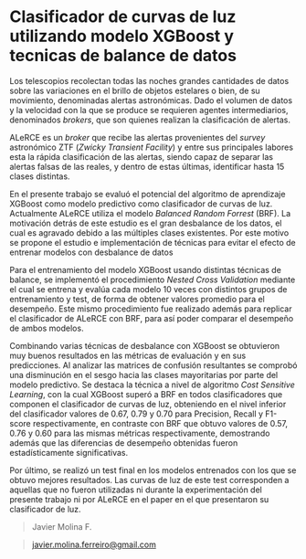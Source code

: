 # Clasificador de curvas de luz utilizando modelo XGBoost y tecnicas de balance de datos

Los telescopios recolectan todas las noches grandes cantidades de datos sobre las variaciones en el brillo de objetos estelares o bien, de su movimiento, denominadas alertas astronómicas. Dado el volumen de datos y la velocidad con la que se produce se requieren agentes intermediarios, denominados *brokers*, que son quienes realizan la clasificación de alertas.
    
ALeRCE es un *broker* que recibe las alertas provenientes del *survey* astronómico ZTF (*Zwicky Transient Facility*) y entre sus principales labores esta la rápida clasificación de las alertas, siendo capaz de separar las alertas falsas de las reales, y dentro de estas últimas, identificar hasta 15 clases distintas.
    
En el presente trabajo se evaluó el potencial del algoritmo de aprendizaje XGBoost como modelo predictivo como clasificador de curvas de luz. Actualmente ALeRCE utiliza el modelo *Balanced Random Forrest* (BRF). La motivación detrás de este estudio es el gran desbalance de los datos, el cual es agravado debido a las múltiples clases existentes. Por este motivo se propone el estudio e implementación de técnicas para evitar el efecto de entrenar modelos con desbalance de datos
    
Para el entrenamiento del modelo XGBoost usando distintas técnicas de balance, se implementó el procedimiento *Nested Cross Validation* mediante el cual se entrena y evalúa cada modelo 10 veces con distintos grupos de entrenamiento y test, de forma de obtener valores promedio para el desempeño. Este mismo procedimiento fue realizado además para replicar el clasificador de ALeRCE con BRF, para así poder comparar el desempeño de ambos modelos.
    
Combinando varias técnicas de desbalance con XGBoost se obtuvieron muy buenos resultados en las métricas de evaluación y en sus predicciones. Al analizar las matrices de confusión resultantes se comprobó una disminución en el sesgo hacia las clases mayoritarias por parte del modelo predictivo. Se destaca la técnica a nivel de algoritmo *Cost Sensitive Learning*, con la cual XGBoost superó a BRF en todos clasificadores que componen el clasificador de curvas de luz, obteniendo en el nivel inferior del clasificador valores de 0.67, 0.79 y 0.70 para Precision, Recall y F1-score respectivamente, en contraste con BRF que obtuvo valores de 0.57, 0.76 y 0.60 para las mismas métricas respectivamente, demostrando además que las diferencias de desempeño obtenidas fueron estadísticamente significativas.
    
Por último, se realizó un test final en los modelos entrenados con los que se obtuvo mejores resultados. Las curvas de luz de este test corresponden a aquellas que no fueron utilizadas ni durante la experimentación del presente trabajo ni por ALeRCE en el paper en el que presentaron su clasificador de luz.

> Javier Molina F.

> javier.molina.ferreiro@gmail.com
